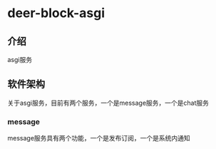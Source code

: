 # deer-block-asgi

## 介绍
asgi服务

## 软件架构

关于asgi服务，目前有两个服务，一个是message服务，一个是chat服务

### message

message服务具有两个功能，一个是发布订阅，一个是系统内通知



